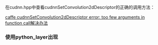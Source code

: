 在cudnn.hpp中查看cudnnSetConvolution2dDescriptor的正确的调用方法：

[caffe cudnnSetConvolution2dDescriptor error: too few arguments in function call解决办法](https://blog.csdn.net/roach_zfq/article/details/78505815)

### 使用python_layer出现
